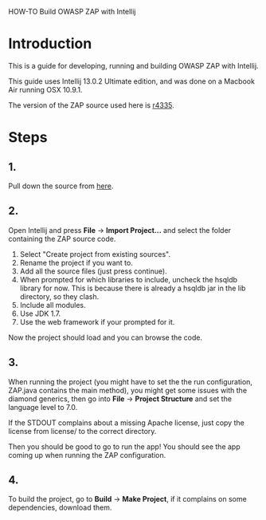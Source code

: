 HOW-TO Build OWASP ZAP with Intellij

# Introduction

This is a guide for developing, running and building OWASP ZAP with Intellij.

This guide uses Intellij 13.0.2 Ultimate edition, and was done on a Macbook Air running OSX 10.9.1.

The version of the ZAP source used here is [r4335](https://code.google.com/p/zaproxy/source/detail?r=4335).

# Steps

## 1.

Pull down the source from [here](https://code.google.com/p/zaproxy/source/checkout).

## 2.

Open Intellij and press **File** -> **Import Project...** and select the folder containing the ZAP source code.

  1. Select "Create project from existing sources".
  1. Rename the project if you want to.
  1. Add all the source files (just press continue).
  1. When prompted for which libraries to include, uncheck the hsqldb library for now. This is because there is already a hsqldb jar in the lib directory, so they clash.
  1. Include all modules.
  1. Use JDK 1.7.
  1. Use the web framework if your prompted for it.

Now the project should load and you can browse the code.

## 3.

When running the project (you might have to set the the run configuration, ZAP.java contains the main method), you might get some issues with the diamond generics, then go into **File** -> **Project Structure** and set the language level to 7.0.

If the STDOUT complains about a missing Apache license, just copy the license from license/ to the correct directory.

Then you should be good to go to run the app! You should see the app coming up when running the ZAP configuration.

## 4.

To build the project, go to **Build** -> **Make Project**, if it complains on some dependencies, download them.
